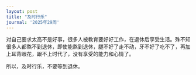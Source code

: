 ```yaml
---
layout: post
title: "及时行乐"
journal: '2025年29周'
---
```


对自己要求太高不是好事，很多人被教育要好好工作，在退休后享受生活。殊不知很多人都熬不到退休，即使能熬到退休，腿不好了走不动，牙不好了吃不了，再加上耳背眼花，跟不上时代了，没有享受的能力和心情了。

所以，及时行乐，不要等到退休。
